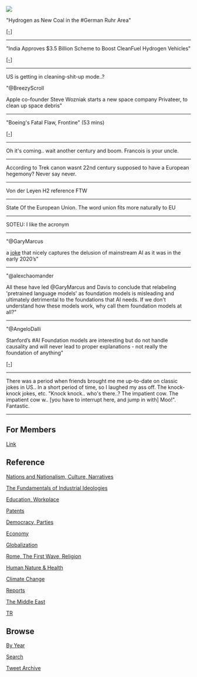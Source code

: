 <img src="https://drive.google.com/uc?export=view&id=1B2wf9R7AMH1d7Vw6e2mucLbIQ5NSjir7"/>



"Hydrogen as New Coal in the #German Ruhr Area"

[[-]](https://bit.ly/3Cgcni4)

---

"India Approves $3.5 Billion Scheme to Boost CleanFuel Hydrogen Vehicles"

[[-]](https://bit.ly/3kbYETa)

---

US is getting in cleaning-shit-up mode..? 

"@BreezyScroll

Apple co-founder Steve Wozniak starts a new space company Privateer,
to clean up space debris"

---

"Boeing's Fatal Flaw, Frontine" (53 mins)

[[-]](https://youtu.be/wXMO0bhPhCw)

---

Oh it's coming.. wait another century and boom. Francois is your uncle.

---

According to Trek canon wasnt 22nd century supposed to have a European
hegemony? Never say never.

---

Von der Leyen H2 reference FTW

---

State Of the European Union. The word union fits more naturally to EU

---

SOTEU: I like the acronym

---

"@GaryMarcus

a [joke](https://twitter.com/berilsirmacek/status/1437811058069098501) that nicely
captures the delusion of mainstream AI as it was in the early 2020’s"

---

"@alexchaomander

All these have led @GaryMarcus and Davis to conclude that relabeling
'pretrained language models' as foundation models is misleading and
ultimately detrimental to the foundations that AI needs. If we don't
understand how these models work, why call them foundation models at
all?"

---

"@AngeloDalli

Stanford’s #AI Foundation models are interesting but do not handle
causality and will never lead to proper explanations - not really the
foundation of anything"

[[-]](https://twitter.com/AngeloDalli/status/1437434536078585857)

---

There was a period when friends brought me me up-to-date on classic
jokes in US.. In a short period of time, so I laughed my ass off. The
knock-knock jokes, etc. "Knock knock.. who's there..? The impatient
cow. The impatient cow w.. [you have to interrupt here, and jump in
with] Moo!". Fantastic.

---

## For Members

[Link](https://thirdwave-members.herokuapp.com)

## Reference

[Nations and Nationalism, Culture, Narratives](/2013/02/nations-and-nationalism.md)

[The Fundamentals of Industrial Ideologies](/2011/04/fundamentals-of-industrial-ideologies.md)

[Education, Workplace](2017/09/education-workplace.md)

[Patents](/2018/09/patents.md)

[Democracy, Parties](/2016/11/democracy.md)

[Economy](/2018/05/economy.md)

[Globalization](/2018/09/globalization.md)

[Rome, The First Wave, Religion](/2017/12/rome.md)

[Human Nature & Health](/2020/07/human-nature.md)

[Climate Change](/2018/12/climate.md)

[Reports](/2019/05/reports.md)

[The Middle East](/2019/07/middleeast.md)

[TR](../tr)

## Browse

[By Year](years.md)

[Search](search.html)

[Tweet Archive](/tweets/README.md)


